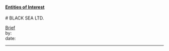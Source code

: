 #### [Entities of Interest](/list.html)
<link rel="stylesheet" type="text/css" href="../../assets/style.css">
# BLACK SEA LTD.

[comment]: <> (Add/Remove information below as you want)
[comment]: <> (Markdown cheatsheet: https://github.com/adam-p/markdown-here/wiki/Markdown-Cheatsheet)
[Brief](Brief.md)  
by:  
date:  

---
[comment]: <> (Add your content here)